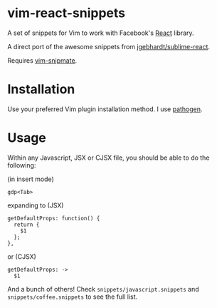 vim-react-snippets
==================

A set of snippets for Vim to work with Facebook's [React](http://facebook.github.io/react/) library.

A direct port of the awesome snippets from 
[jgebhardt/sublime-react](https://github.com/jgebhardt/sublime-react).

Requires [vim-snipmate](https://github.com/garbas/vim-snipmate).

Installation
============

Use your preferred Vim plugin installation method. I use [pathogen](https://github.com/tpope/vim-pathogen).


Usage
=====

Within any Javascript, JSX or CJSX file, you should be able to do the following:

(in insert mode)
```
gdp<Tab>
```

expanding to (JSX)
```
getDefaultProps: function() {
  return {
    $1
  };
},
```

or (CJSX)
```
getDefaultProps: ->
  $1
```

And a bunch of others!
Check `snippets/javascript.snippets` and `snippets/coffee.snippets` to see the full list.
